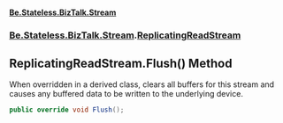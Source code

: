 #### [Be.Stateless.BizTalk.Stream](README.md 'README')
### [Be.Stateless.BizTalk.Stream](Be.Stateless.BizTalk.Stream.md 'Be.Stateless.BizTalk.Stream').[ReplicatingReadStream](ReplicatingReadStream.md 'Be.Stateless.BizTalk.Stream.ReplicatingReadStream')

## ReplicatingReadStream.Flush() Method

When overridden in a derived class, clears all buffers for this stream and causes any buffered data to be written to
the underlying device.

```csharp
public override void Flush();
```